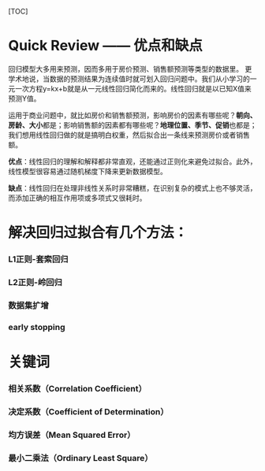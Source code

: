 [TOC]

# Quick Review —— 优点和缺点

回归模型大多用来预测，因而多用于房价预测、销售额预测等类型的数据里。
更学术地说，当数据的预测结果为连续值时就可划入回归问题中。我们从小学习的一元一次方程y=kx+b就是从一元线性回归简化而来的。线性回归就是以已知X值来预测Y值。

运用于商业问题中，就比如房价和销售额预测，影响房价的因素有哪些呢？**朝向、房龄、大小**都是；影响销售额的因素都有哪些呢？**地理位置、季节、促销**也都是；我们想用线性回归做的就是搞明白权重，然后拟合出一条线来预测房价或者销售额。

**优点**：线性回归的理解和解释都非常直观，还能通过正则化来避免过拟合。此外，线性模型很容易通过随机梯度下降来更新数据模型。

**缺点**：线性回归在处理非线性关系时非常糟糕，在识别复杂的模式上也不够灵活，而添加正确的相互作用项或多项式又很耗时。



# 解决回归过拟合有几个方法：

### L1正则-套索回归 
### L2正则-岭回归
### 数据集扩增
### early stopping

# 关键词

### 相关系数（Correlation Coefficient） 



### 决定系数（Coefficient of Determination）





### 均方误差（Mean Squared Error） 



### 最小二乘法（Ordinary Least Square）